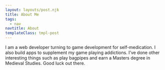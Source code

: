 ```yaml
---
layout: layouts/post.njk
title: About Me
tags:
  - nav
navtitle: About
templateClass: tmpl-post
---
```


I am a web developer turning to game development for self-medication. I also build apps to supplement my game playing addictions. I’ve done other interesting things such as play bagpipes and earn a Masters degree in Medieval Studies. Good luck out there.
